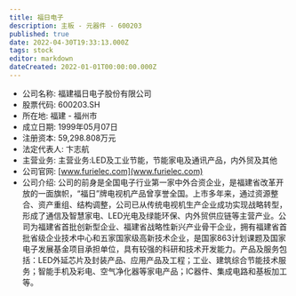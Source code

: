 ```yaml
---
title: 福日电子
description: 主板 - 元器件 - 600203
published: true
date: 2022-04-30T19:33:13.000Z
tags: stock
editor: markdown
dateCreated: 2022-01-01T00:00:00.000Z
---
```


- 公司名称: 福建福日电子股份有限公司
- 股票代码: 600203.SH
- 所在地: 福建 - 福州市
- 成立日期: 1999年05月07日
- 注册资本: 59,298.808万元
- 法定代表人: 卞志航
- 主营业务: 主营业务:LED及工业节能，节能家电及通讯产品，内外贸及其他
- 公司官网: [www.furielec.com](www.furielec.com)
- 公司介绍: 公司的前身是全国电子行业第一家中外合资企业，是福建省改革开放的一面旗帜，“福日”牌电视机产品曾享誉全国。上市多年来，通过资源整合、资产重组、结构调整，公司已从传统电视机生产企业成功实现战略转型，形成了通信及智慧家电、LED光电及绿能环保、内外贸供应链等主营产业。公司为福建省首批创新型企业、福建省战略性新兴产业骨干企业，拥有福建省首批省级企业技术中心和五家国家级高新技术企业，是国家863计划课题及国家电子发展基金项目承担单位，具有较强的科研和技术开发能力。产品及服务包括：LED外延芯片及封装产品、应用产品及工程；工业、建筑综合节能技术服务；智能手机及彩电、空气净化器等家电产品；IC器件、集成电路和基板加工等。


